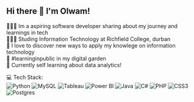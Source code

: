 ## Hi there 👋 I'm Olwam!

👩🏻‍💻 Im a aspiring software developer sharing about my journey and learnings in tech </br>
👩🏻‍🎓 Studing Information Technology at Richfield College, durban </br>
🎨 I love to discover new ways to apply my knowlege on information technology </br>
🌷 #learninginpublic in my digital garden </br>
💭 Currently self learning about data analytics! </br>

 💻 Tech Stack: </br>
 ![Python](https://img.shields.io/badge/python-3670A0?style=for-the-badge&logo=python&logoColor=ffdd54)  ![MySQL](https://img.shields.io/badge/mysql-4479A1.svg?style=for-the-badge&logo=mysql&logoColor=white) ![Tableau](https://img.shields.io/badge/Tableau-E97627?style=for-the-badge&logo=Tableau&logoColor=white) ![Power BI](https://img.shields.io/badge/Power%20BI-F2C811?style=for-the-badge&logo=Power%20BI&logoColor=black) ![Java](https://img.shields.io/badge/Java-ED8B00?style=for-the-badge&logo=java&logoColor=white) ![C#](https://img.shields.io/badge/c%23-%23239120.svg?style=for-the-badge&logo=csharp&logoColor=white) ![PHP](https://img.shields.io/badge/php-%23777BB4.svg?style=for-the-badge&logo=php&logoColor=white) ![CSS3](https://img.shields.io/badge/css3-%231572B6.svg?style=for-the-badge&logo=css3&logoColor=white) ![Postgres](https://img.shields.io/badge/postgres-%23316192.svg?style=for-the-badge&logo=postgresql&logoColor=white) 






